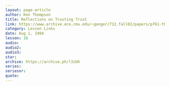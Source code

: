 ```yaml
---
layout: page-article
author: Ken Thompson
title: Reflections on Trusting Trust
link: https://www.archive.ece.cmu.edu/~ganger/712.fall02/papers/p761-thompson.pdf
category: Lesson Links
date: Aug 1, 1984
lesson: 16
audio: 
audio2: 
audio3: 
star: 
archive: https://archive.ph/lIoUh
series: 
seriesnr: 
quote: 
---
```

